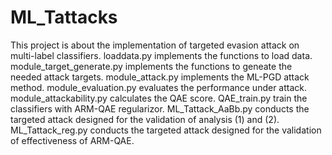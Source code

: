 # ML_Tattacks 
This project is about the implementation of targeted evasion attack on multi-label classifiers.
loaddata.py implements the functions to load data.
module_target_generate.py implements the functions to geneate the needed attack targets.
module_attack.py implements the ML-PGD attack method.
module_evaluation.py evaluates the performance under attack.
module_attackability.py calculates the QAE score.
QAE_train.py train the classifiers with ARM-QAE regularizor.
ML_Tattack_AaBb.py conducts the targeted attack designed for the validation of analysis (1) and (2).
ML_Tattack_reg.py conducts the targeted attack designed for the validation of effectiveness of ARM-QAE.
